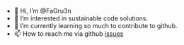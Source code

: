 - 👋 Hi, I’m @FaGru3n
- 👀 I’m interested in sustainable code solutions.
- 🌱 I’m currently learning so much to contribute to github.
- 📫 How to reach me via github [issues](https://github.com/FaGru3n/like-otters/issues/new/choose)

<!---
FaGru3n/FaGru3n is a ✨ special ✨ repository because its `README.md` (this file) appears on your GitHub profile.
You can click the Preview link to take a look at your changes.
--->
